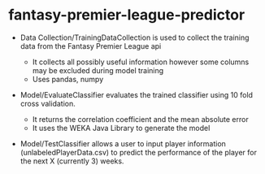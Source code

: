 # fantasy-premier-league-predictor

- Data Collection/TrainingDataCollection is used to collect the training data from the Fantasy Premier League api
	- It collects all possibly useful information however some columns may be excluded during model training
	- Uses pandas, numpy 
	
- Model/EvaluateClassifier evaluates the trained classifier using 10 fold cross validation. 
	- It returns the correlation coefficient and the mean absolute error
	- It uses the WEKA Java Library to generate the model

- Model/TestClassifier allows a user to input player information (unlabeledPlayerData.csv) to predict the performance of the player for the next X (currently 3) weeks. 
